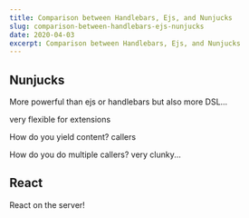 ```yaml
---
title: Comparison between Handlebars, Ejs, and Nunjucks
slug: comparison-between-handlebars-ejs-nunjucks
date: 2020-04-03
excerpt: Comparison between Handlebars, Ejs, and Nunjucks
---
```



## Nunjucks

More powerful than ejs or handlebars but also more DSL...

very flexible for extensions

How do you yield content? callers

How do you do multiple callers? very clunky...

## React

React on the server!